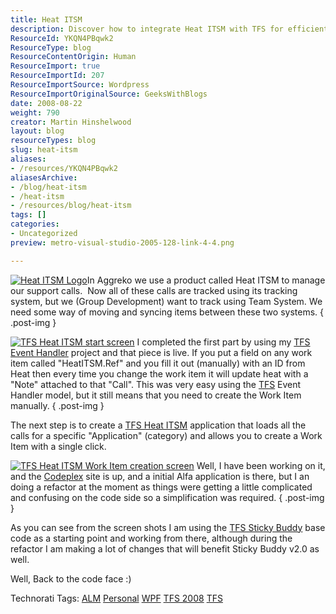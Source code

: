 ```yaml
---
title: Heat ITSM
description: Discover how to integrate Heat ITSM with TFS for efficient support call management. Streamline your workflow and enhance productivity with our insights!
ResourceId: YKQN4PBqwk2
ResourceType: blog
ResourceContentOrigin: Human
ResourceImport: true
ResourceImportId: 207
ResourceImportSource: Wordpress
ResourceImportOriginalSource: GeeksWithBlogs
date: 2008-08-22
weight: 790
creator: Martin Hinshelwood
layout: blog
resourceTypes: blog
slug: heat-itsm
aliases:
- /resources/YKQN4PBqwk2
aliasesArchive:
- /blog/heat-itsm
- /heat-itsm
- /resources/blog/heat-itsm
tags: []
categories:
- Uncategorized
preview: metro-visual-studio-2005-128-link-4-4.png

---
```

[![Heat ITSM Logo](images/HeatITSM_78C9-Logo_heat_thumb-3-3.jpg)](http://blog.hinshelwood.com/files/2011/05/GWB-WindowsLiveWriter-HeatITSM_78C9-Logo_heat_2.jpg)In Aggreko we use a product called Heat ITSM to manage our support calls.  Now all of these calls are tracked using its tracking system, but we (Group Development) want to track using Team System. We need some way of moving and syncing items between these two systems.
{ .post-img }

[![TFS Heat ITSM start screen](images/HeatITSM_78C9-image_thumb-2-2.png)](http://blog.hinshelwood.com/files/2011/05/GWB-WindowsLiveWriter-HeatITSM_78C9-image_2.png) I completed the first part by using my [TFS Event Handler](http://hinshelwood.com/TFSEventHandler.aspx) project and that piece is live. If you put a field on any work item called "HeatITSM.Ref" and you fill it out (manually) with an ID from Heat then every time you change the work item it will update heat with a "Note" attached to that "Call". This was very easy using the [TFS](http://msdn2.microsoft.com/en-us/teamsystem/aa718934.aspx "Team Foundation Server") Event Handler model, but it still means that you need to create the Work Item manually.
{ .post-img }

The next step is to create a [TFS Heat ITSM](http://hinshelwood.com/TFSHeatITSM.aspx) application that loads all the calls for a specific "Application" (category) and allows you to create a Work Item with a single click.

[![TFS Heat ITSM Work Item creation screen](images/HeatITSM_78C9-image_thumb_1-1-1.png)](http://blog.hinshelwood.com/files/2011/05/GWB-WindowsLiveWriter-HeatITSM_78C9-image_4.png) Well, I have been working on it, and the [Codeplex](http://codeplex.com) site is up, and a initial Alfa application is there, but I an doing a refactor at the moment as things were getting a little complicated and confusing on the code side so a simplification was required.
{ .post-img }

As you can see from the screen shots I am using the [TFS Sticky Buddy](http://hinshelwood.com/TFSStickyBuddy.aspx) base code as a starting point and working from there, although during the refactor I am making a lot of changes that will benefit Sticky Buddy v2.0 as well.

Well, Back to the code face :)

Technorati Tags: [ALM](http://technorati.com/tags/ALM) [Personal](http://technorati.com/tags/Personal) [WPF](http://technorati.com/tags/WPF) [TFS 2008](http://technorati.com/tags/TFS+2008) [TFS](http://technorati.com/tags/TFS)
